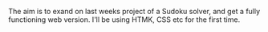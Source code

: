 The aim is to exand on last weeks project of a Sudoku solver, and get a fully functioning
web version. I'll be using HTMK, CSS etc for the first time. 

